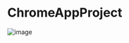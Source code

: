 # ChromeAppProject
![image](https://user-images.githubusercontent.com/80230155/177080188-2e7c7fe7-2381-4247-b94f-3de219de9060.png)
